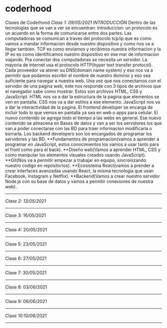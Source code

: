 # coderhood
Clases de Coderhood
*Clase 1: 09/05/2021 INTRODUCCIÓN*
Dentro de las tecnologias que se van a ver se encuentran:
Introduccion:
un protocolo es un acuerdo en la forma de comunicarse entre dos partes. Las computadoras se comunican a traves del protocolo tcp/ip que es como vamos a mandar informacion desde nuestro dispositivo y como nos va a llegar tambien. TCP es como enviamos y recibimos nuestra informacion y la IP es es como identificamos nuestro dispositivo en ese mar de informacion viajando. Pra conectar dos computadoras se necesita un servidor. La mayoria de internet usa el protocolo HTTP(hyper text transfer protocol). Cada proveedor va atener su DNS(domain name system) y eso nos va a permitir que podamos escribir el nombre de nuestro dominio y eso sea suficiente para navegar a nuestra web. Una vez que nos conectamos con el servidor de una pagina web, este nos responde con 3 tipos de archivos que el navegador sabe como mostrar. Estos son archivos HTML, CSS y JavaScript. HTML nos va a dar la estructura de la pagina que elementos se ven en pantalla. CSS nos va a dar estilos a ese elemento. JavaScript nos va a dar la interactividad de la pagina. El frontend developer se encarga de incluir todo lo que vemos en pantalla ya sea en web o apps para celular. El nuevo contenido se agrega todo el tiempo a las webs en general. Ese nuevo contenido se almacena en Bases de datos y van a ser los servidores los que van a poder conectarse con las BD para traer informacion modificarla o borrarla. Los backend developers son los encargados de programar los servidores y las BD. 
**Fundamentos de programacion(vamos a aprender a programar en JavaScript, estos conocimientos los vamos a usar tanto para el front como para el back).
**Diseño web(Vamos a aprender HTML, CSS y como manipular los elementos visuales creados usando JavaScript).
**Git(Nos va a permitir empezar a trabajar en equipo, sincronizando nuestro codigo en repositorios).
**Ecosistema React(vamos a prender a crear interfaces avanzadas usando React, la misma tecnologia que usan Facebook, instagram y Netflix).
**Backend(Vamos a crear nuestro servidor Node.js con su base de datos y vamos a permitir conexiones de nuestra web).

---------------------------------------------------------------------------------------------------------------------------------------------------------
*Clase 2: 13/05/2021*

---------------------------------------------------------------------------------------------------------------------------------------------------------
Clase 3: 16/05/2021

---------------------------------------------------------------------------------------------------------------------------------------------------------
Clase 4: 20/05/2021

---------------------------------------------------------------------------------------------------------------------------------------------------------
Clase 5: 23/05/2021

---------------------------------------------------------------------------------------------------------------------------------------------------------
Clase 6: 27/05/2021

---------------------------------------------------------------------------------------------------------------------------------------------------------
Clase 7: 30/05/2021

---------------------------------------------------------------------------------------------------------------------------------------------------------
Clase 8: 03/06/2021

---------------------------------------------------------------------------------------------------------------------------------------------------------
Clase 9: 06/06/2021

---------------------------------------------------------------------------------------------------------------------------------------------------------
Clase 10:10/06/2021

---------------------------------------------------------------------------------------------------------------------------------------------------------
